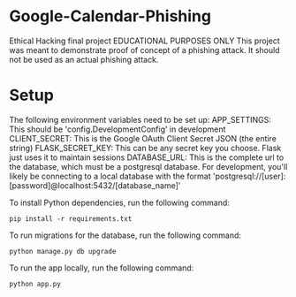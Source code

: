 # Google-Calendar-Phishing
Ethical Hacking final project
EDUCATIONAL PURPOSES ONLY
This project was meant to demonstrate proof of concept of a phishing attack.
It should not be used as an actual phishing attack.


# Setup
The following environment variables need to be set up:
APP_SETTINGS: This should be 'config.DevelopmentConfig' in development
CLIENT_SECRET: This is the Google OAuth Client Secret JSON (the entire string)
FLASK_SECRET_KEY: This can be any secret key you choose. Flask just uses it to maintain sessions
DATABASE_URL: This is the complete url to the database, which must be a postgresql database. For development, you'll likely be connecting to a local database with the format 'postgresql://[user]:[password]@localhost:5432/[database_name]'

To install Python dependencies, run the following command:
```
pip install -r requirements.txt
```

To run migrations for the database, run the following command:
```
python manage.py db upgrade
```

To run the app locally, run the following command:
```
python app.py
```
